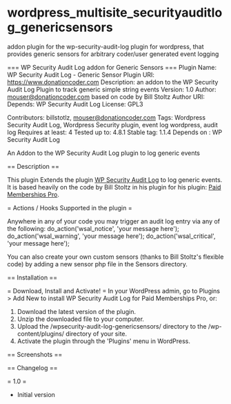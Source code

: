 # wordpress_multisite_securityauditlog_genericsensors
addon plugin for the wp-security-audit-log plugin for wordpress, that provides generic sensors for arbitrary coder/user generated event logging

=== WP Security Audit Log addon for Generic Sensors ===
  Plugin Name: WP Security Audit Log - Generic Sensor
  Plugin URI: https://www.donationcoder.com
  Description: an addon to the WP Security Audit Log Plugin to track generic simple string events
  Version: 1.0
  Author: mouser@donationcoder.com based on code by Bill Stoltz
  Author URI:
  Depends: WP Security Audit Log
  License: GPL3

Contributors: billstotlz, mouser@donationcoder.com
Tags: Wordpress Security Audit Log, Wordpress Security plugin, event log wordpress, audit log
Requires at least: 4
Tested up to: 4.8.1
Stable tag: 1.1.4
Depends on : WP Security Audit Log

An Addon to the WP Security Audit Log plugin to log generic events

== Description ==

This plugin Extends the plugin [WP Security Audit Log](https://wordpress.org/plugins/wp-security-audit-log/) to log generic events.
It is based heavily on the code by Bill Stoltz in his plugin for his plugin: [Paid Memberships Pro](https://wordpress.org/plugins/paid-memberships-pro/).

= Actions / Hooks Supported in the plugin =

Anywhere in any of your code you may trigger an audit log entry via any of the following:
do_action('wsal_notice', 'your message here');
do_action('wsal_warning', 'your message here');
do_action('wsal_critical', 'your message here');

You can also create your own custom sensors (thanks to Bill Stoltz's flexible code) by adding a new sensor php file in the Sensors directory.

== Installation ==

= Download, Install and Activate! =
In your WordPress admin, go to Plugins > Add New to install WP Security Audit Log for Paid Memberships Pro, or:

1. Download the latest version of the plugin.
2. Unzip the downloaded file to your computer.
3. Upload the /wpsecurity-audit-log-genericsensors/ directory to the /wp-content/plugins/ directory of your site.
4. Activate the plugin through the 'Plugins' menu in WordPress.

== Screenshots ==

== Changelog ==

= 1.0 =
* Initial version